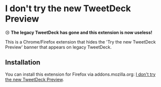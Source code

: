 # I don't try the new TweetDeck Preview

😢 **The legacy TweetDeck has gone and this extension is now useless!**

This is a Chrome/Firefox extension that hides the 'Try the new TweetDeck
Preview' banner that appears on legacy TweetDeck.

## Installation

You can install this extension for Firefox via addons.mozilla.org:
[I don't try the new TweetDeck Preview][AMO].

[AMO]: https://addons.mozilla.org/firefox/addon/dont-try-new-tweetdeck-preview/
